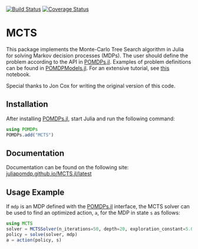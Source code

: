 [![Build Status](https://travis-ci.org/JuliaPOMDP/MCTS.jl.svg?branch=master)](https://travis-ci.org/JuliaPOMDP/MCTS.jl)
[![Coverage Status](https://coveralls.io/repos/github/JuliaPOMDP/MCTS.jl/badge.svg?branch=master)](https://coveralls.io/github/JuliaPOMDP/MCTS.jl?branch=master)

# MCTS

This package implements the Monte-Carlo Tree Search algorithm in Julia for solving Markov decision processes (MDPs).
The user should define the problem according to the API in [POMDPs.jl](https://github.com/JuliaPOMDP/POMDPs.jl). Examples of
problem definitions can be found in [POMDPModels.jl](https://github.com/JuliaPOMDP/POMDPModels.jl). For an extensive tutorial, see [this](http://nbviewer.ipython.org/JuliaPOMDP/sisl/POMDPs.jl/blob/master/examples/GridWorld.ipynb) notebook.

Special thanks to Jon Cox for writing the original version of this code.

## Installation

After installing [POMDPs.jl](https://github.com/JuliaPOMDP/POMDPs.jl), start Julia and run the following command:

```julia
using POMDPs
POMDPs.add("MCTS")
```

## Documentation

Documentation can be found on the following site: [juliapomdp.github.io/MCTS.jl/latest]()

## Usage Example

If `mdp` is an MDP defined with the [POMDPs.jl](https://github.com/sisl/POMDPs.jl) interface, the MCTS solver can be used to find an optimized action, `a`, for the MDP in state `s` as follows:

```julia
using MCTS
solver = MCTSSolver(n_iterations=50, depth=20, exploration_constant=5.0)
policy = solve(solver, mdp)
a = action(policy, s)
```

